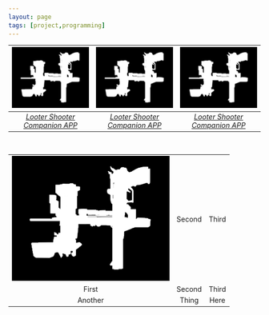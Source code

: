 ```yaml
---
layout: page
tags: [project,programming]
---
```



|                 ![BL3ICON.PNG](assets/img/lad/BL3ICON.png)                 |                 ![BL3ICON.PNG](assets/img/lad/BL3ICON.png)                 |                 ![BL3ICON.PNG](assets/img/lad/BL3ICON.png)                 |
| :------------------------------------------------------------------------: | :------------------------------------------------------------------------: | :------------------------------------------------------------------------: |
| [*Looter Shooter Companion APP*](https://hoodstrats.github.io/LADReleases) | [*Looter Shooter Companion APP*](https://hoodstrats.github.io/LADReleases) | [*Looter Shooter Companion APP*](https://hoodstrats.github.io/LADReleases) |



<br>

<table>
<tr style="background-color:282828" align=center>
    <td><a href="https://hoodstrats.github.io/LADReleases">
  <img alt="LADReleases" src="assets/img/lad/BL3ICON.png">
</a></td>
    <td>Second</td>
    <td>Third</td>
  </tr>
  <tr style="background-color:282828" align=center>
    <td>First</td>
    <td>Second</td>
    <td>Third</td>
  </tr>
  <tr style="background-color:282828" align=center>
    <td>Another</td>
    <td>Thing</td>
    <td>Here</td>
  </tr>
</table>





